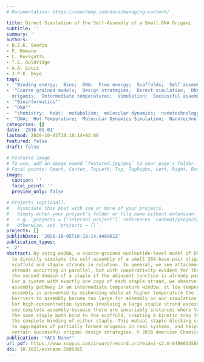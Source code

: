 ```yaml
---
# Documentation: https://wowchemy.com/docs/managing-content/

title: Direct Simulation of the Self-Assembly of a Small DNA Origami
subtitle: ''
summary: ''
authors:
- B.E.K. Snodin
- F. Romano
- L. Rovigatti
- T.E. Ouldridge
- A.A. Louis
- J.P.K. Doye
tags:
- '"Binding energy;  Bins;  DNA;  Free energy;  Scaffolds;  Self assembly"'
- '"Coarse grained models;  Design strategies;  Direct simulation;  DNA nanotechnology;  Dna
  origamis;  Intermediate temperatures;  simulation;  Successful assembly"'
- '"Bioinformatics"'
- '"DNA"'
- '"chemistry;  heat;  metabolism;  molecular dynamics;  nanotechnology;  procedures;  ultrastructure"'
- '"DNA;  Hot Temperature;  Molecular Dynamics Simulation;  Nanotechnology"'
categories: []
date: '2016-01-01'
lastmod: 2020-10-05T18:18:14+02:00
featured: false
draft: false

# Featured image
# To use, add an image named `featured.jpg/png` to your page's folder.
# Focal points: Smart, Center, TopLeft, Top, TopRight, Left, Right, BottomLeft, Bottom, BottomRight.
image:
  caption: ''
  focal_point: ''
  preview_only: false

# Projects (optional).
#   Associate this post with one or more of your projects.
#   Simply enter your project's folder or file name without extension.
#   E.g. `projects = ["internal-project"]` references `content/project/deep-learning/index.md`.
#   Otherwise, set `projects = []`.
projects: []
publishDate: '2020-10-05T16:18:14.446962Z'
publication_types:
- '2'
abstract: By using oxDNA, a coarse-grained nucleotide-level model of DNA, we are able
  to directly simulate the self-assembly of a small 384-base-pair origami from single-stranded
  scaffold and staple strands in solution. In general, we see attachment of new staple
  strands occurring in parallel, but with cooperativity evident for the binding of
  the second domain of a staple if the adjacent junction is already partially formed.
  For a system with exactly one copy of each staple strand, we observe a complete
  assembly pathway in an intermediate temperature window; at low temperatures successful
  assembly is prevented by misbonding while at higher temperature the free-energy
  barriers to assembly become too large for assembly on our simulation time scales.
  For high-concentration systems involving a large staple strand excess, we never
  see complete assembly because there are invariably instances where two copies of
  the same staple both bind to the scaffold, creating a kinetic trap that prevents
  the complete binding of either staple. This mutual staple blocking could also lead
  to aggregates of partially formed origamis in real systems, and helps to rationalize
  certain successful origami design strategies. © 2016 American Chemical Society.
publication: '*ACS Nano*'
url_pdf: https://www.scopus.com/inward/record.uri?eid=2-s2.0-84960155880&doi=10.1021%2facsnano.5b05865&partnerID=40&md5=8056bddb251ee0eeac641e02616d97ad
doi: 10.1021/acsnano.5b05865
---
```

